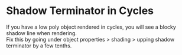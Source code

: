 # Shadow Terminator in Cycles

If you have a low poly object rendered in cycles, you will see a blocky shadow line when rendering.\
Fix this by going under object properties > shading > upping shadow terminator by a few tenths.
